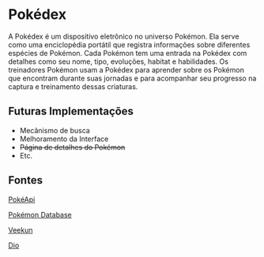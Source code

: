 # Pokédex

A Pokédex é um dispositivo eletrônico no universo Pokémon. Ela serve como uma enciclopédia portátil que registra informações sobre diferentes espécies de Pokémon. Cada Pokémon tem uma entrada na Pokédex com detalhes como seu nome, tipo, evoluções, habitat e habilidades. Os treinadores Pokémon usam a Pokédex para aprender sobre os Pokémon que encontram durante suas jornadas e para acompanhar seu progresso na captura e treinamento dessas criaturas.

## Futuras Implementações

- Mecânismo de busca
- Melhoramento da Interface
- ~~Página de detalhes do Pokémon~~
- Etc.

## Fontes

[PokéApi](https://pokeapi.co/)

[Pokémon Database](https://pokemondb.net/)

[Veekun](https://veekun.com/)

[Dio](https://www.dio.me/)